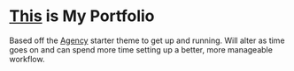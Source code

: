# [This](https://timbomckay.github.io/) is My Portfolio

Based off the [Agency](http://startbootstrap.com/template-overviews/agency/) starter theme to get up and running. Will alter as time goes on and can spend more time setting up a better, more manageable workflow.
